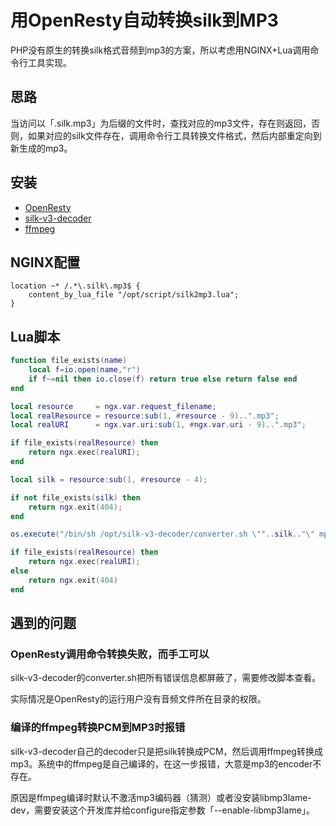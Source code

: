 # 用OpenResty自动转换silk到MP3


PHP没有原生的转换silk格式音频到mp3的方案，所以考虑用NGINX+Lua调用命令行工具实现。

## 思路
当访问以「.silk.mp3」为后缀的文件时，查找对应的mp3文件，存在则返回，否则，如果对应的silk文件存在，调用命令行工具转换文件格式，然后内部重定向到新生成的mp3。

## 安装
* [OpenResty](https://openresty.org/cn/download.html)
* [silk-v3-decoder](https://github.com/kn007/silk-v3-decoder)
* [ffmpeg](https://ffmpeg.org)

## NGINX配置
```nginx
location ~* /.*\.silk\.mp3$ {
    content_by_lua_file "/opt/script/silk2mp3.lua";
}
```

## Lua脚本
```lua
function file_exists(name)
    local f=io.open(name,"r")
    if f~=nil then io.close(f) return true else return false end
end

local resource     = ngx.var.request_filename;
local realResource = resource:sub(1, #resource - 9)..".mp3";
local realURI      = ngx.var.uri:sub(1, #ngx.var.uri - 9)..".mp3";

if file_exists(realResource) then
    return ngx.exec(realURI);
end

local silk = resource:sub(1, #resource - 4);

if not file_exists(silk) then
    return ngx.exit(404);
end

os.execute("/bin/sh /opt/silk-v3-decoder/converter.sh \""..silk.."\" mp3 > /dev/null 2>&1");

if file_exists(realResource) then
    return ngx.exec(realURI);
else
    return ngx.exit(404)
end
```

## 遇到的问题
### OpenResty调用命令转换失败，而手工可以

silk-v3-decoder的converter.sh把所有错误信息都屏蔽了，需要修改脚本查看。

实际情况是OpenResty的运行用户没有音频文件所在目录的权限。

### 编译的ffmpeg转换PCM到MP3时报错

silk-v3-decoder自己的decoder只是把silk转换成PCM，然后调用ffmpeg转换成mp3。系统中的ffmpeg是自己编译的，在这一步报错，大意是mp3的encoder不存在。

原因是ffmpeg编译时默认不激活mp3编码器（猜测）或者没安装libmp3lame-dev，需要安装这个开发库并给configure指定参数「--enable-libmp3lame」。

